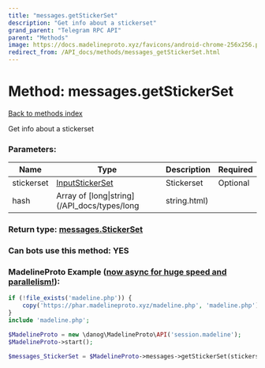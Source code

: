 ```yaml
---
title: "messages.getStickerSet"
description: "Get info about a stickerset"
grand_parent: "Telegram RPC API"
parent: "Methods"
image: https://docs.madelineproto.xyz/favicons/android-chrome-256x256.png
redirect_from: /API_docs/methods/messages_getStickerSet.html
---
```

# Method: messages.getStickerSet
[Back to methods index](index.html)



Get info about a stickerset

### Parameters:

| Name     |    Type       | Description | Required |
|----------|---------------|-------------|----------|
|stickerset|[InputStickerSet](/API_docs/types/InputStickerSet.html) | Stickerset | Optional|
|hash|Array of [long\|string](/API_docs/types/long|string.html) |  | Optional|


### Return type: [messages.StickerSet](/API_docs/types/messages.StickerSet.html)

### Can bots use this method: **YES**


### MadelineProto Example ([now async for huge speed and parallelism!](https://docs.madelineproto.xyz/docs/ASYNC.html)):


```php
if (!file_exists('madeline.php')) {
    copy('https://phar.madelineproto.xyz/madeline.php', 'madeline.php');
}
include 'madeline.php';

$MadelineProto = new \danog\MadelineProto\API('session.madeline');
$MadelineProto->start();

$messages_StickerSet = $MadelineProto->messages->getStickerSet(stickerset: $InputStickerSet, hash: [$long|string, $long|string], );
```

